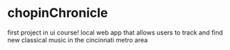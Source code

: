# chopinChronicle
first project in ui course! local web app that allows users to track and find new classical music in the cincinnati metro area

